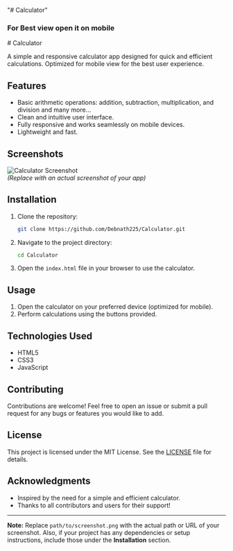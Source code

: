 "# Calculator" 
<h3>For Best view open  it on mobile </h3>
# Calculator

A simple and responsive calculator app designed for quick and efficient calculations. Optimized for mobile view for the best user experience.

## Features

- Basic arithmetic operations: addition, subtraction, multiplication, and division and many more...
- Clean and intuitive user interface.
- Fully responsive and works seamlessly on mobile devices.
- Lightweight and fast.

## Screenshots

![Calculator Screenshot](path/to/screenshot.png)  
*(Replace with an actual screenshot of your app)*

## Installation

1. Clone the repository:
   ```bash
   git clone https://github.com/Debnath225/Calculator.git
   ```
2. Navigate to the project directory:
   ```bash
   cd Calculator
   ```
3. Open the `index.html` file in your browser to use the calculator.

## Usage

1. Open the calculator on your preferred device (optimized for mobile).
2. Perform calculations using the buttons provided.

## Technologies Used

- HTML5
- CSS3
- JavaScript

## Contributing

Contributions are welcome! Feel free to open an issue or submit a pull request for any bugs or features you would like to add.

## License

This project is licensed under the MIT License. See the [LICENSE](LICENSE) file for details.

## Acknowledgments

- Inspired by the need for a simple and efficient calculator.
- Thanks to all contributors and users for their support!

---
**Note:** Replace `path/to/screenshot.png` with the actual path or URL of your screenshot. Also, if your project has any dependencies or setup instructions, include those under the **Installation** section.
